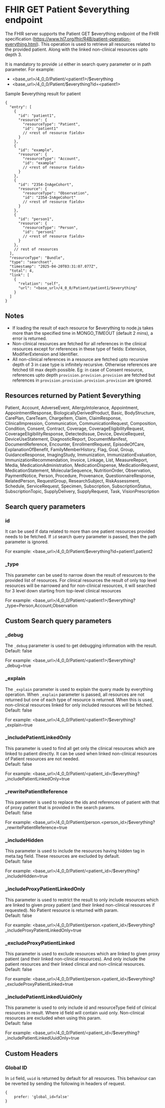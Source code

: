 # FHIR GET Patient $everything endpoint

The FHIR server supports the Patient GET $everything endpoint of the FHIR specification (https://www.hl7.org/fhir/R4B/patient-operation-everything.html). This operation is used to retrieve all resources related to the provided patient. Along with the linked non-clinical resources upto depth 3.

It is mandatory to provide `id` either in search query parameter or in path parameter.
For example:

-   <base_url>/4_0_0/Patient/\<patient1>/$everything
-   <base_url>/4_0_0/Patient/$everything?id=\<patient1>

Sample $everything result for patient

```
{
  "entry": [
    {
      "id": "patient1",
      "resource": {
        "resourceType": "Patient",
        "id": "patient1"
        // <rest of resource fields>
      }
    },
    {
      "id": "example",
      "resource": {
        "resourceType": "Account",
        "id": "example"
        // <rest of resource fields>
      }
    },
    {
      "id": "2354-InAgeCohort",
      "resource": {
        "resourceType": "Observation",
        "id": "2354-InAgeCohort"
        // <rest of resource fields>
      }
    },
    {
      "id": "person1",
      "resource": {
        "resourceType": "Person",
        "id": "person1"
        // <rest of resource fields>
      }
    },
    // rest of resources
  ],
  "resourceType": "Bundle",
  "type": "searchset",
  "timestamp": "2025-04-20T03:31:07.077Z",
  "total": 4,
  "link": [
    {
      "relation": "self",
      "url": "<base_url>/4_0_0/Patient/patient1/$everything"
    }
  ]
}
```

## Notes
- If loading the result of each resource for $everything to node.js takes more than the specified time in MONGO_TIMEOUT (default 2 mins), a error is returned.
- Non-clinical resources are fetched for all references in the clinical resources except for references in these type of fields: Extension, ModifierExtension and Identifier. 
- All non-clinical references in a resource are fetched upto recursive depth of 3 in case type is infinitely recursive. Otherwise references are fetched till max depth possible.
  Eg: in case of Consent resource, references upto depth `provision.provision.provision` are fetched but references in `provision.provision.provision.provision` are ignored.

## Resources returned by Patient $everything
Patient, Account, AdverseEvent, AllergyIntolerance, Appointment, AppointmentResponse, BiologicallyDerivedProduct, Basic, BodyStructure, CarePlan, CareTeam, ChargeItem, Claim, ClaimResponse, ClinicalImpression, Communication, CommunicationRequest, Composition, Condition, Consent, Contract, Coverage, CoverageEligibilityRequest, CoverageEligibilityResponse, DetectedIssue, Device, DeviceRequest, DeviceUseStatement, DiagnosticReport, DocumentManifest, DocumentReference, Encounter, EnrollmentRequest, EpisodeOfCare, ExplanationOfBenefit, FamilyMemberHistory, Flag, Goal, Group, GuidanceResponse, ImagingStudy, Immunization, ImmunizationEvaluation, ImmunizationRecommendation, Invoice, Linkage, List, MeasureReport, Media, MedicationAdministration, MedicationDispense, MedicationRequest, MedicationStatement, MolecularSequence, NutritionOrder, Observation, PaymentNotice, Person, Procedure, Provenance, QuestionnaireResponse, RelatedPerson, RequestGroup, ResearchSubject, RiskAssessment, Schedule, ServiceRequest, Specimen, Subscription, SubscriptionStatus, SubscriptionTopic, SupplyDelivery, SupplyRequest, Task, VisionPrescription

## Search query parameters

### id

It can be used if data related to more than one patient resources provided needs to be fetched. If `id` search query parameter is passed, then the path parameter is ignored.

For example: <base_url>/4_0_0/Patient/$everything?id=patient1,patient2

### \_type

This parameter can be used to narrow down the result of resources to the provided list of resources. 
For clinical resources the result of only top level resources will be narrowed 
and for non-clinical resources, it will searched for 3 level down starting from top-level clinical resources

For example: <base_url>/4_0_0/Patient/\<patient1>/$everything?\_type=Person,Account,Observation

## Custom Search query parameters

### \_debug

The `_debug` parameter is used to get debugging information with the result.
<br> 
Default: false

For example: <base_url>/4_0_0/Patient/\<patient1>/$everything?\_debug=true

### \_explain

The `_explain` parameter is used to explain the query made by everything operation. When `_explain` parameter is passed, all resources are not returned but one of each type of resource is returned. When this is used, non-clinical resources linked for only included resources will be fetched.
<br> 
Default: false

For example: <base_url>/4_0_0/Patient/\<patient1>/$everything?\_explain=true

### \_includePatientLinkedOnly

This parameter is used to find all get only the clinical resources which are linked to patient directly. It can be used when linked non-clinical resources of Patient resources are not needed.
<br> 
Default: false

For example: <base_url>/4_0_0/Patient/\<patient_id>/$everything?\_includePatientLinkedOnly=true

### \_rewritePatientReference

This parameter is used to replace the ids and references of patient with that of proxy patient that is provided in the search params.
<br> 
Default: false

For example: <base_url>/4_0_0/Patient/person.\<person_id>/$everything?\_rewritePatientReference=true

### \_includeHidden

This parameter is used to include the resources having hidden tag in meta.tag field. These resources are excluded by default.
<br> 
Default: false

For example: <base_url>/4_0_0/Patient/\<patient_id>/$everything?\_includeHidden=true

### \_includeProxyPatientLinkedOnly

This parameter is used to restrict the result to only include resources which are linked to given proxy patient (and their linked non-clinical resources if requested). No Patient resource is returned with param.
<br> 
Default: false

For example: <base_url>/4_0_0/Patient/person.\<patient_id>/$everything?\_includeProxyPatientLinkedOnly=true

### \_excludeProxyPatientLinked

This parameter is used to exclude resources which are linked to given proxy patient (and their linked non-clinical resources). And only include the patient resources and their linked clinical and non-clinical resources.
<br> 
Default: false

For example: <base_url>/4_0_0/Patient/person.\<patient_id>/$everything?\_excludeProxyPatientLinked=true

### \_includePatientLinkedUuidOnly

This parameter is used to only include id and resourceType field of clinical resources in result. Where id field will contain uuid only. Non-clinical resources are excluded when using this param.
<br> 
Default: false

For example: <base_url>/4_0_0/Patient/\<patient_id>/$everything?\_includePatientLinkedUuidOnly=true

## Custom Headers

### Global ID
In `id` field, `uuid` is returned by default for all resources. This behaviour can be reverted by sending the following in headers of request.
```
{
    prefer: 'global_id=false'
}
```
